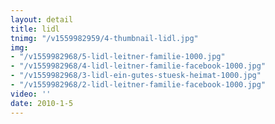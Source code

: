 ```yaml
---
layout: detail
title: lidl
tnimg: "/v1559982959/4-thumbnail-lidl.jpg"
img:
- "/v1559982968/5-lidl-leitner-familie-1000.jpg"
- "/v1559982968/4-lidl-leitner-familie-facebook-1000.jpg"
- "/v1559982968/3-lidl-ein-gutes-stuesk-heimat-1000.jpg"
- "/v1559982968/2-lidl-leitner-familie-facebook-1000.jpg"
video: ''
date: 2010-1-5
---
```

